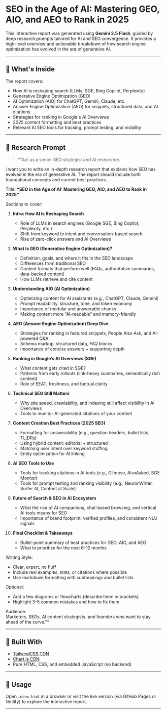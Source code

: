# SEO in the Age of AI: Mastering GEO, AIO, and AEO to Rank in 2025

This interactive report was generated using **Gemini 2.5 Flash**, guided by deep research prompts tailored for AI and SEO convergence. It provides a high-level overview and actionable breakdown of how search engine optimization has evolved in the era of generative AI.

---

## 📘 What's Inside

The report covers:
- How AI is reshaping search (LLMs, SGE, Bing Copilot, Perplexity)
- Generative Engine Optimization (GEO)
- AI Optimization (AIO) for ChatGPT, Gemini, Claude, etc.
- Answer Engine Optimization (AEO) for snippets, structured data, and AI citations
- Strategies for ranking in Google's AI Overviews
- 2025 content formatting and best practices
- Relevant AI SEO tools for tracking, prompt testing, and visibility

---

## 🧠 Research Prompt

> *"Act as a senior SEO strategist and AI researcher.

I want you to write an in-depth research report that explains how SEO has evolved in the era of generative AI. The report should include both foundational concepts and current best practices.

Title: **“SEO in the Age of AI: Mastering GEO, AIO, and AEO to Rank in 2025”**

Sections to cover:

1. **Intro: How AI is Reshaping Search**
   - Role of LLMs in search engines (Google SGE, Bing Copilot, Perplexity, etc.)
   - Shift from keyword to intent and conversation-based search
   - Rise of zero-click answers and AI Overviews

2. **What Is GEO (Generative Engine Optimization)?**
   - Definition, goals, and where it fits in the SEO landscape
   - Differences from traditional SEO
   - Content formats that perform well (FAQs, authoritative summaries, data-backed content)
   - How LLMs retrieve and cite content

3. **Understanding AIO (AI Optimization)**
   - Optimizing content for AI assistants (e.g., ChatGPT, Claude, Gemini)
   - Prompt readability, structure, tone, and token economy
   - Importance of modular and answerable chunks
   - Making content more “AI-readable” and memory-friendly

4. **AEO (Answer Engine Optimization) Deep Dive**
   - Strategies for ranking in featured snippets, People Also Ask, and AI-powered Q&A
   - Schema markup, structured data, FAQ blocks
   - Importance of concise answers + supporting depth

5. **Ranking in Google’s AI Overviews (SGE)**
   - What content gets cited in SGE?
   - Patterns from early rollouts (link-heavy summaries, semantically rich content)
   - Role of EEAT, freshness, and factual clarity

6. **Technical SEO Still Matters**
   - Why site speed, crawlability, and indexing still affect visibility in AI Overviews
   - Tools to monitor AI-generated citations of your content

7. **Content Creation Best Practices (2025 SEO)**
   - Formatting for answerability (e.g., question headers, bullet lists, TL;DRs)
   - Using hybrid content: editorial + structured
   - Matching user intent over keyword stuffing
   - Entity optimization for AI linking

8. **AI SEO Tools to Use**
   - Tools for tracking citations in AI tools (e.g., Glimpse, AlsoAsked, SGE Monitor)
   - Tools for prompt testing and ranking visibility (e.g., NeuronWriter, Surfer AI, Content at Scale)

9. **Future of Search & SEO in AI Ecosystem**
   - What the rise of AI companions, chat-based browsing, and vertical AI tools means for SEO
   - Importance of brand footprint, verified profiles, and consistent NLU signals

10. **Final Checklist & Takeaways**
    - Bullet-point summary of best practices for GEO, AIO, and AEO
    - What to prioritize for the next 6–12 months

Writing Style:
- Clear, expert, no fluff
- Include real examples, stats, or citations where possible
- Use markdown formatting with subheadings and bullet lists

Optional:
- Add a few diagrams or flowcharts (describe them in brackets)
- Highlight 3–5 common mistakes and how to fix them

Audience:  
Marketers, SEOs, AI content strategists, and founders who want to stay ahead of the curve."*

---

## 🔧 Built With

- [TailwindCSS CDN](https://tailwindcss.com/)
- [Chart.js CDN](https://www.chartjs.org/)
- Pure HTML, CSS, and embedded JavaScript (no backend)

---

## 📎 Usage

Open `index.html` in a browser or visit the live version (via GitHub Pages or Netlify) to explore the interactive report.

---

